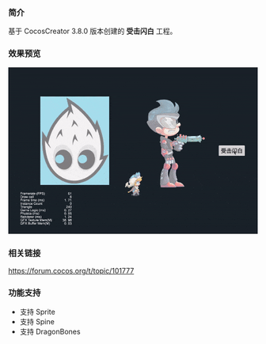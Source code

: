 ### 简介
基于 CocosCreator 3.8.0 版本创建的 **受击闪白** 工程。

### 效果预览
![image](../../../gif/202202/2022022404.gif)

### 相关链接
https://forum.cocos.org/t/topic/101777

### 功能支持
- 支持 Sprite    
- 支持 Spine
- 支持 DragonBones